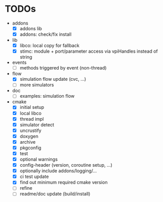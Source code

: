 # TODOs
* addons
  * [x] addons lib
  * [x] addons: check/fix install
* lib
  * [x] libco: local copy for fallback
  * [x] stimc: module + port/parameter access via vpiHandles instead of string
* events
  * [ ] methods triggered by event (non-thread)
* flow
  * [x] simulation flow update (cvc, ...)
  * [ ] more simulators
* doc
  * [ ] examples: simulation flow
* cmake
  * [x] initial setup
  * [x] local libco
  * [x] thread impl
  * [x] simulator detect
  * [x] uncrustify
  * [x] doxygen
  * [x] archive
  * [x] pkgconfig
  * [x] test
  * [x] optional warnings
  * [x] config-header (version, coroutine setup, ...)
  * [x] optionally include addons/logging/...
  * [x] ci test update
  * [x] find out minimum required cmake version
  * [ ] refine
  * [ ] readme/doc update (build/install)
